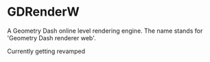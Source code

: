 # GDRenderW
A Geometry Dash online level rendering engine. The name stands for 'Geometry Dash renderer web'.

Currently getting revamped

